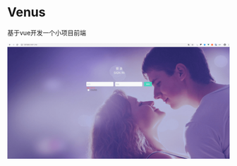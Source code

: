 # Venus
基于vue开发一个小项目前端

![image]( https://raw.githubusercontent.com/luchas/Venus/master/sample/login.png )
